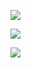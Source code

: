 ![](https://github.com/zymex22/Project-RimFactory-Revived/blob/master/Textures/SAL3/smart_assembler.png?raw=true)

![](https://github.com/zymex22/Project-RimFactory-Revived/blob/master/Textures/SAL3/correcting_assembler.png?raw=true)

![](https://github.com/zymex22/Project-RimFactory-Revived/blob/master/Textures/SAL3/DISK_HARDWARE4_north.png?raw=true)